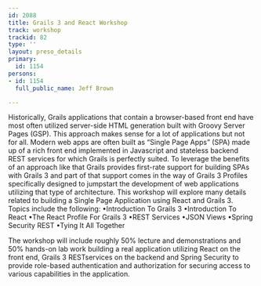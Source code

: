 ```yaml
---
id: 2088
title: Grails 3 and React Workshop
track: workshop
trackid: 82
type: ''
layout: preso_details
primary:
  id: 1154
persons:
- id: 1154
  full_public_name: Jeff Brown

---
```

Historically, Grails applications that contain a browser-based front end have most often utilized server-side HTML generation built with Groovy Server Pages (GSP).  This approach makes sense for a lot of applications but not for all.  Modern web apps are often built as “Single Page Apps” (SPA) made up of a rich front end implemented in Javascript and stateless backend REST services for which Grails is perfectly suited.  To leverage the benefits of an approach like that Grails provides first-rate support for building SPAs with Grails 3 and part of that support comes in the way of Grails 3 Profiles specifically designed to jumpstart the development of web applications utilizing that type of architecture. This workshop will explore many details related to building a Single Page Application using React and Grails 3.  Topics include the following:
•Introduction To Grails 3
•Introduction To React
•The React Profile For Grails 3
•REST Services
•JSON Views
•Spring Security REST
•Tying It All Together

The workshop will include roughly 50% lecture and demonstrations and 50% hands-on lab work building a real application utilizing React on the front end, Grails 3 RESTservices on the backend and Spring Security to provide role-based authentication and authorization for securing access to various capabilities in the application.